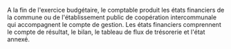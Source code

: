 A la fin de l'exercice budgétaire, le comptable produit les états financiers de la commune ou de l'établissement public de coopération intercommunale qui accompagnent le compte de gestion. Les états financiers comprennent le compte de résultat, le bilan, le tableau de flux de trésorerie et l'état annexé.